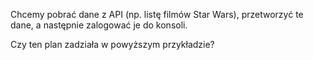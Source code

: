 Chcemy pobrać dane z API (np. listę filmów Star Wars), przetworzyć te dane, a następnie zalogować je do konsoli.

Czy ten plan zadziała w powyższym przykładzie?
